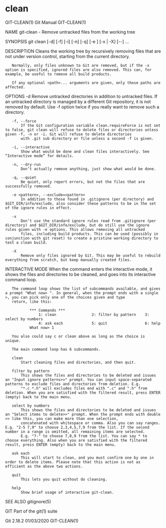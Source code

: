  # clean 
GIT-CLEAN(1)                                                                                      Git Manual                                                                                     GIT-CLEAN(1)

NAME
       git-clean - Remove untracked files from the working tree

SYNOPSIS
       git clean [-d] [-f] [-i] [-n] [-q] [-e <pattern>] [-x | -X] [--] <path>...

DESCRIPTION
       Cleans the working tree by recursively removing files that are not under version control, starting from the current directory.

       Normally, only files unknown to Git are removed, but if the -x option is specified, ignored files are also removed. This can, for example, be useful to remove all build products.

       If any optional <path>... arguments are given, only those paths are affected.

OPTIONS
       -d
           Remove untracked directories in addition to untracked files. If an untracked directory is managed by a different Git repository, it is not removed by default. Use -f option twice if you really
           want to remove such a directory.

       -f, --force
           If the Git configuration variable clean.requireForce is not set to false, git clean will refuse to delete files or directories unless given -f, -n or -i. Git will refuse to delete directories
           with .git sub directory or file unless a second -f is given.

       -i, --interactive
           Show what would be done and clean files interactively. See “Interactive mode” for details.

       -n, --dry-run
           Don’t actually remove anything, just show what would be done.

       -q, --quiet
           Be quiet, only report errors, but not the files that are successfully removed.

       -e <pattern>, --exclude=<pattern>
           In addition to those found in .gitignore (per directory) and $GIT_DIR/info/exclude, also consider these patterns to be in the set of the ignore rules in effect.

       -x
           Don’t use the standard ignore rules read from .gitignore (per directory) and $GIT_DIR/info/exclude, but do still use the ignore rules given with -e options. This allows removing all untracked
           files, including build products. This can be used (possibly in conjunction with git reset) to create a pristine working directory to test a clean build.

       -X
           Remove only files ignored by Git. This may be useful to rebuild everything from scratch, but keep manually created files.

INTERACTIVE MODE
       When the command enters the interactive mode, it shows the files and directories to be cleaned, and goes into its interactive command loop.

       The command loop shows the list of subcommands available, and gives a prompt "What now> ". In general, when the prompt ends with a single >, you can pick only one of the choices given and type
       return, like this:

               *** Commands ***
                   1: clean                2: filter by pattern    3: select by numbers
                   4: ask each             5: quit                 6: help
               What now> 1

       You also could say c or clean above as long as the choice is unique.

       The main command loop has 6 subcommands.

       clean
           Start cleaning files and directories, and then quit.

       filter by pattern
           This shows the files and directories to be deleted and issues an "Input ignore patterns>>" prompt. You can input space-separated patterns to exclude files and directories from deletion. E.g.
           "*.c *.h" will excludes files end with ".c" and ".h" from deletion. When you are satisfied with the filtered result, press ENTER (empty) back to the main menu.

       select by numbers
           This shows the files and directories to be deleted and issues an "Select items to delete>>" prompt. When the prompt ends with double >> like this, you can make more than one selection,
           concatenated with whitespace or comma. Also you can say ranges. E.g. "2-5 7,9" to choose 2,3,4,5,7,9 from the list. If the second number in a range is omitted, all remaining items are selected.
           E.g. "7-" to choose 7,8,9 from the list. You can say * to choose everything. Also when you are satisfied with the filtered result, press ENTER (empty) back to the main menu.

       ask each
           This will start to clean, and you must confirm one by one in order to delete items. Please note that this action is not as efficient as the above two actions.

       quit
           This lets you quit without do cleaning.

       help
           Show brief usage of interactive git-clean.

SEE ALSO
       gitignore(5)

GIT
       Part of the git(1) suite

Git 2.18.2                                                                                        01/03/2020                                                                                     GIT-CLEAN(1)
